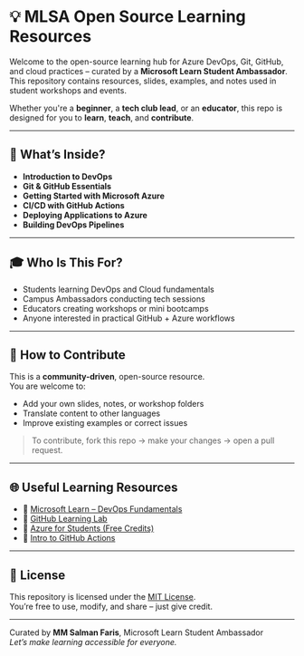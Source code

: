 # 💡 MLSA Open Source Learning Resources

Welcome to the open-source learning hub for Azure DevOps, Git, GitHub, and cloud practices – curated by a **Microsoft Learn Student Ambassador**. This repository contains resources, slides, examples, and notes used in student workshops and events.

Whether you're a **beginner**, a **tech club lead**, or an **educator**, this repo is designed for you to **learn**, **teach**, and **contribute**.

---

## 🧭 What’s Inside?

-  **Introduction to DevOps**
-  **Git & GitHub Essentials**
-  **Getting Started with Microsoft Azure**
-  **CI/CD with GitHub Actions**
-  **Deploying Applications to Azure**
-  **Building DevOps Pipelines**

---

## 🎓 Who Is This For?

- Students learning DevOps and Cloud fundamentals  
- Campus Ambassadors conducting tech sessions  
- Educators creating workshops or mini bootcamps  
- Anyone interested in practical GitHub + Azure workflows  

---

## 🤝 How to Contribute

This is a **community-driven**, open-source resource.  
You are welcome to:
-  Add your own slides, notes, or workshop folders
-  Translate content to other languages
-  Improve existing examples or correct issues

> To contribute, fork this repo → make your changes → open a pull request.

---


## 🌐 Useful Learning Resources

- 📘 [Microsoft Learn – DevOps Fundamentals](https://learn.microsoft.com/en-us/training/paths/devops-fundamentals/)
- 🧪 [GitHub Learning Lab](https://lab.github.com/)
- 🚀 [Azure for Students (Free Credits)](https://azure.microsoft.com/free/students/)
- 📖 [Intro to GitHub Actions](https://docs.github.com/en/actions)

---

## 📜 License

This repository is licensed under the [MIT License](LICENSE).  
You’re free to use, modify, and share – just give credit.

---


Curated by **MM Salman Faris**, Microsoft Learn Student Ambassador  
*Let’s make learning accessible for everyone.*

